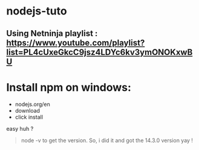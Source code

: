 # nodejs-tuto
## Using Netninja playlist : https://www.youtube.com/playlist?list=PL4cUxeGkcC9jsz4LDYc6kv3ymONOKxwBU

# Install npm on windows:
- nodejs.org/en
- download
- click install 

easy huh ?
> node -v
to get the version. So, i did it and got the 14.3.0 version yay !
